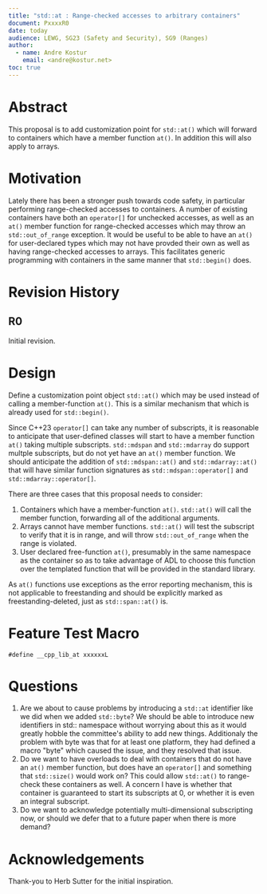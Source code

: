```yaml
---
title: "std::at : Range-checked accesses to arbitrary containers"
document: PxxxxR0
date: today
audience: LEWG, SG23 (Safety and Security), SG9 (Ranges)
author:
  - name: Andre Kostur
    email: <andre@kostur.net>
toc: true
---
```


# Abstract

This proposal is to add customization point for `std::at()`
which will forward to containers which have a member function `at()`.
In addition this will also apply to arrays.

# Motivation 

Lately there has been a stronger push towards code safety, in particular
performing range-checked accesses to containers.  A number of existing
containers have both an `operator[]` for unchecked accesses, as well as
an `at()` member function for range-checked accesses which may throw an
`std::out_of_range` exception.  It would be useful to be able to have
an `at()` for user-declared types which may not have provded their own
as well as having range-checked accesses to arrays.  This facilitates
generic programming with containers in the same manner that `std::begin()`
does.

# Revision History

## R0

Initial revision.

# Design

Define a customization point object `std::at()` which may be used
instead of calling a member-function `at()`.  This is a similar mechanism
that which is already used for `std::begin()`.  

Since C++23 `operator[]` can take any number of subscripts, it is reasonable
to anticipate that user-defined classes will start to have a member function
`at()` taking multiple subscripts.  `std::mdspan` and `std::mdarray` do support
multple subscripts, but do not yet have an `at()` member function.  We
should anticipate the addition of `std::mdspan::at()` and `std::mdarray::at()`
that will have similar function signatures as `std::mdspan::operator[]` and
`std::mdarray::operator[]`.

There are three cases that this proposal needs to consider:

1. Containers which have a member-function `at()`.  `std::at()` will
   call the member function, forwarding all of the additional arguments.
1. Arrays cannot have member functions.  `std::at()` will test the
   subscript to verify that it is in range, and will throw `std::out_of_range`
   when the range is violated.
1. User declared free-function `at()`, presumably in the same namespace
   as the container so as to take advantage of ADL to choose this function
   over the templated function that will be provided in the standard
   library.

As `at()` functions use exceptions as the error reporting mechanism, this is
not applicable to freestanding and should be explicitly marked as
freestanding-deleted, just as `std::span::at()` is.

# Feature Test Macro

```
#define __cpp_lib_at xxxxxxL
```

# Questions

1. Are we about to cause problems by introducing a `std::at`
identifier like we did when we added `std::byte`?  We should be
able to introduce new identifiers in std:: namespace without
worrying about this as it would greatly hobble the committee's
ability to add new things.  Additionaly the problem with byte was
that for at least one platform, they had defined a macro "byte"
which caused the issue, and they resolved that issue.
1. Do we want to have overloads to deal with containers that do
not have an `at()` member function, but does have an `operator[]`
and something that `std::size()` would work on?  This could allow
`std::at()` to range-check these containers as well.  A concern I
have is whether that container is guaranteed to start its subscripts
at 0, or whether it is even an integral subscript.
1. Do we want to acknowledge potentially multi-dimensional subscripting
now, or should we defer that to a future paper when there is more demand?

# Acknowledgements

Thank-you to Herb Sutter for the initial inspiration.

